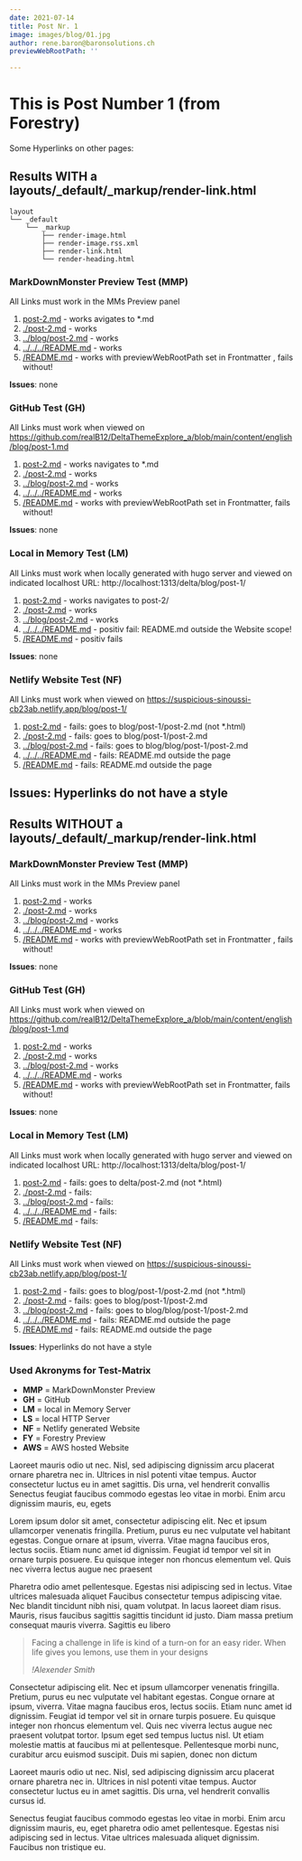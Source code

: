 ```yaml
---
date: 2021-07-14
title: Post Nr. 1
image: images/blog/01.jpg
author: rene.baron@baronsolutions.ch
previewWebRootPath: ''

---
```

# This is Post Number 1 (from Forestry)

Some Hyperlinks on other pages:

## Results WITH a layouts/_default/_markup/render-link.html

```plaintext
layout
└── _default
    └── _markup
        ├── render-image.html
        ├── render-image.rss.xml
        ├── render-link.html  
        └── render-heading.html
```

### MarkDownMonster Preview Test (MMP)

All Links must work in the MMs Preview panel

1. [post-2.md](post-2.md)                   - works avigates to *.md
2. [./post-2.md](./post-2.md)               - works
3. [../blog/post-2.md](../blog/post-2.md)   - works
4. [../../../README.md](../../../README.md) - works
5. [/README.md](/README.md)                 - works with previewWebRootPath set in Frontmatter , fails without!

**Issues**: none

### GitHub Test (GH)

All Links must work when viewed on https://github.com/realB12/DeltaThemeExplore_a/blob/main/content/english/blog/post-1.md

1. [post-2.md](post-2.md)                   - works navigates to *.md
2. [./post-2.md](./post-2.md)               - works
3. [../blog/post-2.md](../blog/post-2.md)   - works
4. [../../../README.md](../../../README.md) - works
5. [/README.md](/README.md)                 - works with previewWebRootPath set in Frontmatter, fails without!

**Issues**: none

### Local in Memory Test (LM)

All Links must work when locally generated with hugo server and viewed on indicated localhost URL: http://localhost:1313/delta/blog/post-1/

1. [post-2.md](post-2.md)                   - works navigates to post-2/
2. [./post-2.md](./post-2.md)               - works
3. [../blog/post-2.md](../blog/post-2.md)   - works
4. [../../../README.md](../../../README.md) - positiv fail: README.md outside the Website scope!
5. [/README.md](/README.md)                 - positiv fails

**Issues**: none

### Netlify Website Test (NF)

All Links must work when viewed on https://suspicious-sinoussi-cb23ab.netlify.app/blog/post-1/

1. [post-2.md](post-2.md)                   - fails: goes to blog/post-1/post-2.md (not *.html)
2. [./post-2.md](./post-2.md)               - fails: goes to blog/post-1/post-2.md
3. [../blog/post-2.md](../blog/post-2.md)   - fails: goes to blog/blog/post-1/post-2.md
4. [../../../README.md](../../../README.md) - fails: README.md outside the page
5. [/README.md](/README.md)                 - fails: README.md outside the page

## **Issues**: Hyperlinks do not have a style

## Results WITHOUT a layouts/_default/_markup/render-link.html

### MarkDownMonster Preview Test (MMP)

All Links must work in the MMs Preview panel

1. [post-2.md](post-2.md)                   - works
2. [./post-2.md](./post-2.md)               - works
3. [../blog/post-2.md](../blog/post-2.md)   - works
4. [../../../README.md](../../../README.md) - works
5. [/README.md](/README.md)                 - works with previewWebRootPath set in Frontmatter , fails without!

**Issues**: none

### GitHub Test (GH)

All Links must work when viewed on https://github.com/realB12/DeltaThemeExplore_a/blob/main/content/english/blog/post-1.md

1. [post-2.md](post-2.md)                   - works
2. [./post-2.md](./post-2.md)               - works
3. [../blog/post-2.md](../blog/post-2.md)   - works
4. [../../../README.md](../../../README.md) - works
5. [/README.md](/README.md)                 - works with previewWebRootPath set in Frontmatter, fails without!

**Issues**: none

### Local in Memory Test (LM)

All Links must work when locally generated with hugo server and viewed on indicated localhost URL: http://localhost:1313/delta/blog/post-1/

1. [post-2.md](post-2.md)                   - fails: goes to delta/post-2.md (not *.html)
2. [./post-2.md](./post-2.md)               - fails:
3. [../blog/post-2.md](../blog/post-2.md)   - fails:
4. [../../../README.md](../../../README.md) - fails:
5. [/README.md](/README.md)                 - fails:

### Netlify Website Test (NF)

All Links must work when viewed on https://suspicious-sinoussi-cb23ab.netlify.app/blog/post-1/

1. [post-2.md](post-2.md)                   - fails: goes to blog/post-1/post-2.md (not *.html)
2. [./post-2.md](./post-2.md)               - fails: goes to blog/post-1/post-2.md
3. [../blog/post-2.md](../blog/post-2.md)   - fails: goes to blog/blog/post-1/post-2.md
4. [../../../README.md](../../../README.md) - fails: README.md outside the page
5. [/README.md](/README.md)                 - fails: README.md outside the page

**Issues**: Hyperlinks do not have a style

### Used Akronyms for Test-Matrix

* **MMP** = MarkDownMonster Preview
* **GH** = GitHub
* **LM** = local in Memory Server
* **LS** = local HTTP Server
* **NF** = Netlify generated Website
* **FY** = Forestry Preview
* **AWS** = AWS hosted Website

Laoreet mauris odio ut nec. Nisl, sed adipiscing dignissim arcu placerat ornare pharetra nec in. Ultrices in nisl potenti vitae tempus. Auctor consectetur luctus eu in amet sagittis. Dis urna, vel hendrerit convallis Senectus feugiat faucibus commodo egestas leo vitae in morbi. Enim arcu dignissim mauris, eu, egets

Lorem ipsum dolor sit amet, consectetur adipiscing elit. Nec et ipsum ullamcorper venenatis fringilla. Pretium, purus eu nec vulputate vel habitant egestas. Congue ornare at ipsum, viverra. Vitae magna faucibus eros, lectus sociis. Etiam nunc amet id dignissim. Feugiat id tempor vel sit in ornare turpis posuere. Eu quisque integer non rhoncus elementum vel. Quis nec viverra lectus augue nec praesent

Pharetra odio amet pellentesque. Egestas nisi adipiscing sed in lectus. Vitae ultrices malesuada aliquet Faucibus consectetur tempus adipiscing vitae. Nec blandit tincidunt nibh nisi, quam volutpat. In lacus laoreet diam risus. Mauris, risus faucibus sagittis sagittis tincidunt id justo. Diam massa pretium consequat mauris viverra. Sagittis eu libero

> Facing a challenge in life is kind of a turn-on for an easy rider. When life gives you lemons, use them in your designs
>
> <cite>!Alexender Smith</cite>

Consectetur adipiscing elit. Nec et ipsum ullamcorper venenatis fringilla. Pretium, purus eu nec vulputate vel habitant egestas. Congue ornare at ipsum, viverra. Vitae magna faucibus eros, lectus sociis. Etiam nunc amet id dignissim. Feugiat id tempor vel sit in ornare turpis posuere. Eu quisque integer non rhoncus elementum vel. Quis nec viverra lectus augue nec praesent volutpat tortor. Ipsum eget sed tempus luctus nisl. Ut etiam molestie mattis at faucibus mi at pellentesque. Pellentesque morbi nunc, curabitur arcu euismod suscipit. Duis mi sapien, donec non dictum

Laoreet mauris odio ut nec. Nisl, sed adipiscing dignissim arcu placerat ornare pharetra nec in. Ultrices in nisl potenti vitae tempus. Auctor consectetur luctus eu in amet sagittis. Dis urna, vel hendrerit convallis cursus id.

Senectus feugiat faucibus commodo egestas leo vitae in morbi. Enim arcu dignissim mauris, eu, eget pharetra odio amet pellentesque. Egestas nisi adipiscing sed in lectus. Vitae ultrices malesuada aliquet dignissim. Faucibus non tristique eu.